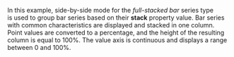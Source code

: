 In&nbsp;this example, side-by-side mode for the _full-stacked bar_ series type is&nbsp;used to&nbsp;group bar series based on&nbsp;their **stack** property value. Bar series with common characteristics are displayed and stacked in&nbsp;one column. Point values are converted to&nbsp;a&nbsp;percentage, and the height of&nbsp;the resulting column is&nbsp;equal to&nbsp;100%. The value axis is&nbsp;continuous and displays a&nbsp;range between 0&nbsp;and 100%.